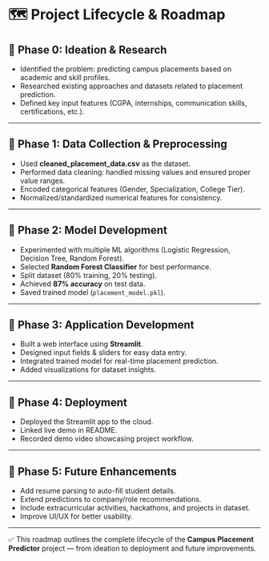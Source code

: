 # 🗺️ Project Lifecycle & Roadmap

## 📌 Phase 0: Ideation & Research
- Identified the problem: predicting campus placements based on academic and skill profiles.  
- Researched existing approaches and datasets related to placement prediction.  
- Defined key input features (CGPA, internships, communication skills, certifications, etc.).  

---

## 📌 Phase 1: Data Collection & Preprocessing
- Used **cleaned_placement_data.csv** as the dataset.  
- Performed data cleaning: handled missing values and ensured proper value ranges.  
- Encoded categorical features (Gender, Specialization, College Tier).  
- Normalized/standardized numerical features for consistency.  

---

## 📌 Phase 2: Model Development
- Experimented with multiple ML algorithms (Logistic Regression, Decision Tree, Random Forest).  
- Selected **Random Forest Classifier** for best performance.  
- Split dataset (80% training, 20% testing).  
- Achieved **87% accuracy** on test data.  
- Saved trained model (`placement_model.pkl`).  

---

## 📌 Phase 3: Application Development
- Built a web interface using **Streamlit**.  
- Designed input fields & sliders for easy data entry.  
- Integrated trained model for real-time placement prediction.  
- Added visualizations for dataset insights.  

---

## 📌 Phase 4: Deployment
- Deployed the Streamlit app to the cloud.  
- Linked live demo in README.  
- Recorded demo video showcasing project workflow.  

---

## 📌 Phase 5: Future Enhancements
- Add resume parsing to auto-fill student details.  
- Extend predictions to company/role recommendations.  
- Include extracurricular activities, hackathons, and projects in dataset.  
- Improve UI/UX for better usability.  

---

✅ This roadmap outlines the complete lifecycle of the **Campus Placement Predictor** project — from ideation to deployment and future improvements.
